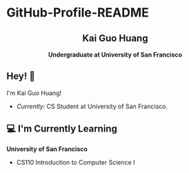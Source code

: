 # GitHub-Profile-README<!-- ![Lakshmanan Meiyappan Banner Image](./banner.png) -->
<h2 align='center'>Kai Guo Huang</h2>
<p align='center'><b>Undergraduate at University of San Francisco</b></p>

<h2>Hey! 👋</h2>

I'm Kai Guo Huang!  
- <i>Currently:</i> CS Student at University of San Francisco.  

<h2>💻 I'm Currently Learning</h2>

__University of San Francisco__  
- CS110 Introduction to Computer Science I

